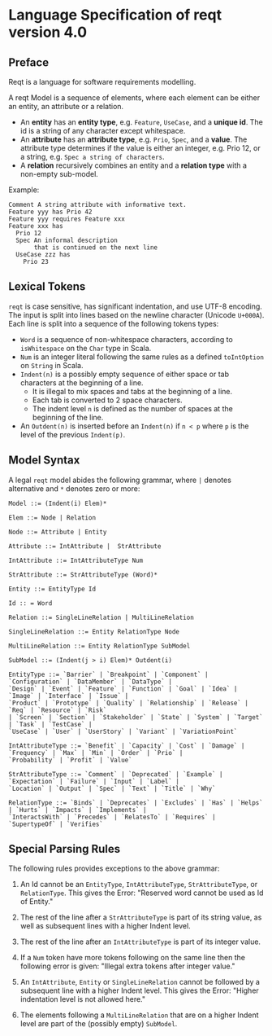 # Language Specification of reqt version 4.0
## Preface

Reqt is a language for software requirements modelling.

A reqt Model is a sequence of elements, where each element can be either an entity, an attribute or a relation.
* An **entity** has an **entity type**, e.g. `Feature`, `UseCase`, and a **unique id**. The id is a string of any character except whitespace.
* An **attribute** has an **attribute type**, e.g. `Prio`, `Spec`, and a **value**. The attribute type determines if the value is either an integer, e.g. Prio 12, or a string, e.g. `Spec a string of characters`.
* A **relation** recursively combines an entity and a **relation type** with a non-empty sub-model. 

Example:
```
Comment A string attribute with informative text.
Feature yyy has Prio 42
Feature yyy requires Feature xxx
Feature xxx has 
  Prio 12
  Spec An informal description
       that is continued on the next line
  UseCase zzz has
    Prio 23
```

## Lexical Tokens

`reqt` is case sensitive, has significant indentation, and use UTF-8 encoding. 
The input is split into lines based on the newline character (Unicode `U+000A`). 
Each line is split into a sequence of the following tokens types:

* `Word` is a sequence of non-whitespace characters, according to `isWhitespace` on the `Char` type in Scala.
* `Num` is an integer literal following the same rules as a defined `toIntOption` on `String` in Scala.
* `Indent(n)` is a possibly empty sequence of either space or tab characters at the beginning of a line. 
  - It is illegal to mix spaces and tabs at the beginning of a line. 
  - Each tab is converted to 2 space characters.
  - The indent level `n` is defined as the number of spaces at the beginning of the line.
* An `Outdent(n)` is inserted before an `Indent(n)` if `n < p` where `p` is the level of the previous `Indent(p)`.


## Model Syntax

A legal `reqt` model abides the following grammar, where `|` denotes alternative and `*` denotes zero or more: 
```
Model ::= (Indent(i) Elem)*

Elem ::= Node | Relation

Node ::= Attribute | Entity

Attribute ::= IntAttribute |  StrAttribute

IntAttribute ::= IntAttributeType Num

StrAttribute ::= StrAttributeType (Word)*

Entity ::= EntityType Id

Id :: = Word

Relation ::= SingleLineRelation | MultiLineRelation

SingleLineRelation ::= Entity RelationType Node

MultiLineRelation ::= Entity RelationType SubModel

SubModel ::= (Indent(j > i) Elem)* Outdent(i)

EntityType ::= `Barrier` | `Breakpoint` | `Component` | `Configuration` | `DataMember` | `DataType` | 
`Design` | `Event` | `Feature` | `Function` | `Goal` | `Idea` | `Image` | `Interface` | `Issue` | 
`Product` | `Prototype` | `Quality` | `Relationship` | `Release` | `Req` | `Resource` | `Risk` 
| `Screen` | `Section` | `Stakeholder` | `State` | `System` | `Target` | `Task` | `TestCase` | 
`UseCase` | `User` | `UserStory` | `Variant` | `VariationPoint`

IntAttributeType ::= `Benefit` | `Capacity` | `Cost` | `Damage` | `Frequency` | `Max` | `Min` | `Order` | `Prio` | 
`Probability` | `Profit` | `Value`

StrAttributeType ::= `Comment` | `Deprecated` | `Example` | `Expectation` | `Failure` | `Input` | `Label` | 
`Location` | `Output` | `Spec` | `Text` | `Title` | `Why`

RelationType ::= `Binds` | `Deprecates` | `Excludes` | `Has` | `Helps` | `Hurts` | `Impacts` | `Implements` | 
`InteractsWith` | `Precedes` | `RelatesTo` | `Requires` | `SupertypeOf` | `Verifies`
```

## Special Parsing Rules

The following rules provides exceptions to the above grammar: 

1. An Id cannot be an `EntityType`, `IntAttributeType`, `StrAttributeType`, or `RelationType`.
This gives the Error: "Reserved word cannot be used as Id of Entity."

2. The rest of the line after a `StrAttributeType` is part of its string value,
as well as subsequent lines with a higher Indent level.

3. The rest of the line after an `IntAttributeType` is part of its integer value. 

4. If a `Num` token have more tokens following on the same line then the following error is given:
"Illegal extra tokens after integer value."

4. An `IntAttribute`, `Entity` or `SingleLineRelation` cannot be followed by a subsequent line with a higher Indent level.
This gives the Error: "Higher indentation level is not allowed here."

5. The elements following a `MultiLineRelation` that are on a higher Indent level are part of the (possibly empty) `SubModel`.
